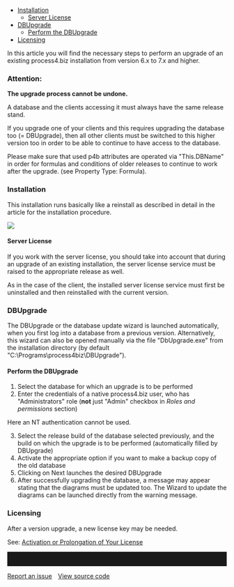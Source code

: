 -   [Installation](#installation)
    -   [Server License](#server-license)
-   [DBUpgrade](#dbupgrade)
    -   [Perform the
        DBUpgrade](#perform-the-dbupgrade)
-   [Licensing](#licensing)

In this article you will find the necessary steps to perform an upgrade
of an existing process4.biz installation from version 6.x to 7.x and
higher.

<div class="warning"> 
<h3>Attention:</h3> 
  

__The upgrade process cannot be undone.__


A database and the clients accessing it must always have the same release stand.

If you upgrade one of your clients and this requires upgrading the
database too (= DBUpgrade), then all other clients must be switched to
this higher version too in order to be able to continue to have access
to the database.

Please make sure that used p4b attributes are operated via "This.DBName"
in order for formulas and conditions of older releases to continue to
work after the upgrade. (see Property Type: Formula).

</div>

### Installation

This installation runs basically like a reinstall as described in detail in the article for the installation procedure.

![](//images.ctfassets.net/utx1h0gfm1om/rP6NNFeZs4MsEGGQwUoUm/933b165b92d56b5cf46903bfbf735e21/329609.png)

#### Server License

If you work with the server license, you should take into account that
during an upgrade of an existing installation, the server license
service must be raised to the appropriate release as well.

As in the case of the client, the installed server license service must
first be uninstalled and then reinstalled with the current version.

### DBUpgrade

The DBUpgrade or the database update wizard is launched automatically,
when you first log into a database from a previous
version. Alternatively, this wizard can also be opened manually via the
file "DbUpgrade.exe" from the installation directory (by default
"C:\\Programs\\process4biz\\DBUpgrade").

#### Perform the DBUpgrade

1. Select the database for which an upgrade is to be performed
2. Enter the credentials of a native process4.biz user, who has "Administrators" role (__not__ just "Admin" checkbox in _Roles and permissions_ section) 
<div class="warning">
    Here an NT authentication cannot be used.
</div>
      
3. Select the release build of the database selected previously, and the build on which the upgrade is to be performed (automatically filled by DBUpgrade)
4. Activate the appropriate option if you want to make a backup copy of the old database
5. Clicking on Next launches the desired DBUpgrade
6. After successfully upgrading the database, a message may appear stating that the diagrams must be updated too. The Wizard to update the diagrams can be launched directly from the warning message.


### Licensing

After a version upgrade, a new license key may be needed.

See: [Activation or Prolongation of Your License](activating-and-prolonging-your-license)
<hr style="padding-top:2rem" />
<a href="https://github.com/process4/docs/issues" target="_blank" class="bgw btn btn-primary btn-lg shadow-sm">Report an issue</a>
<a href="https://github.com/process4/docs" target="_blank" class="bgw btn btn-primary btn-lg shadow-sm" style="margin-left:10px;">View source code</a>